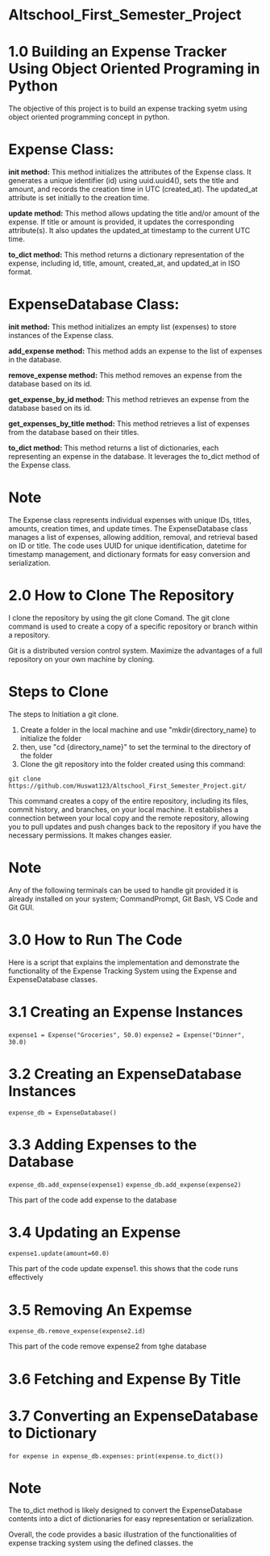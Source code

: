 # Altschool_First_Semester_Project

# 1.0 Building an Expense Tracker Using Object Oriented Programing in Python
The objective of this project is to build an expense tracking syetm using object oriented programming concept in python. 


# Expense Class:

**init method:** This method initializes the attributes of the Expense class.
It generates a unique identifier (id) using uuid.uuid4(), sets the title and amount,
and records the creation time in UTC (created_at).
The updated_at attribute is set initially to the creation time.

**update method:** This method allows updating the title and/or amount of the expense.
If title or amount is provided, it updates the corresponding attribute(s).
It also updates the updated_at timestamp to the current UTC time.

**to_dict method:** This method returns a dictionary representation of the expense,
including id, title, amount, created_at, and updated_at in ISO format.

# ExpenseDatabase Class:

**init method:** This method initializes an empty list (expenses) to store instances of the Expense class.

**add_expense method:** This method adds an expense to the list of expenses in the database.

**remove_expense method:** This method removes an expense from the database based on its id.

**get_expense_by_id method:** This method retrieves an expense from the database based on its id.

**get_expenses_by_title method:** This method retrieves a list of expenses from the database based on their titles.

**to_dict method:** This method returns a list of dictionaries, each representing an expense in the database.
It leverages the to_dict method of the Expense class. 

# Note
The Expense class represents individual expenses with unique IDs, titles, amounts, creation times, and update times.
The ExpenseDatabase class manages a list of expenses, allowing addition, removal, and retrieval based on ID or title.
The code uses UUID for unique identification, datetime for timestamp management, and dictionary formats for easy conversion and serialization.

# 2.0 How to Clone The Repository

I clone the repository by using the git clone Comand. The git clone command is used to create a copy of a specific repository or branch within a repository.

Git is a distributed version control system. Maximize the advantages of a full repository on your own machine by cloning.

# Steps to Clone
The steps to Initiation a git clone.
1. Create a folder in the local machine and use "mkdir{directory_name} to initialize the folder
2. then, use "cd {directory_name}" to set the terminal to the directory of the folder
3. Clone the git repository into the folder created using this command:
   
```git clone https://github.com/Huswat123/Altschool_First_Semester_Project.git/```

This command creates a copy of the entire repository, including its files, commit history, and branches, on your local machine. It establishes a connection between your local copy and the remote repository, allowing you to pull updates and push changes back to the repository if you have the necessary permissions. It makes changes easier.

# Note
Any of the following terminals can be used to handle git provided it is already installed on your system; CommandPrompt, Git Bash, VS Code and Git GUI.

# 3.0 How to Run The Code
Here is a script that explains the implementation and demonstrate the functionality of the Expense Tracking System using the Expense and ExpenseDatabase classes.

# 3.1 Creating an Expense Instances

```expense1 = Expense("Groceries", 50.0)```
```expense2 = Expense("Dinner", 30.0)```       

# 3.2 Creating an ExpenseDatabase Instances

```expense_db = ExpenseDatabase()```

# 3.3 Adding Expenses to the Database

```expense_db.add_expense(expense1)```
```expense_db.add_expense(expense2)```

This part of the code add expense to the database

# 3.4  Updating an Expense
```expense1.update(amount=60.0)```

This part of the code update expense1. this shows that the code runs effectively

# 3.5 Removing An Expemse
```expense_db.remove_expense(expense2.id)```

This part of the code remove  expense2 from tghe database
# 3.6 Fetching and Expense By Title
# 3.7 Converting an ExpenseDatabase to Dictionary
```for expense in expense_db.expenses:```
    ```print(expense.to_dict())```

 # Note
  The to_dict method is likely designed to convert the ExpenseDatabase contents into a dict of dictionaries for easy representation or serialization.

Overall, the code provides a basic illustration of the functionalities of expense tracking system using the defined classes. the 

